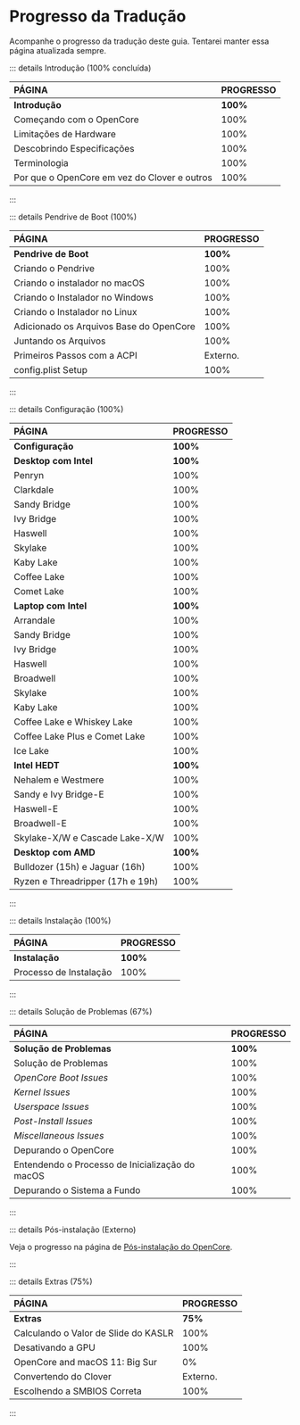 # Progresso da Tradução

Acompanhe o progresso da tradução deste guia. Tentarei manter essa página atualizada sempre.

::: details Introdução (100% concluída)

| PÁGINA | PROGRESSO |
| :----- | :-------- |
| **Introdução** | **100%** |
| Começando com o OpenCore | 100% |
| Limitações de Hardware | 100% |
| Descobrindo Especificações | 100% |
| Terminologia | 100% |
| Por que o OpenCore em vez do Clover e outros | 100% |

:::

::: details Pendrive de Boot (100%)

| PÁGINA | PROGRESSO |
| :----- | :-------- |
| **Pendrive de Boot** | **100%** |
| Criando o Pendrive | 100% |
| Criando o instalador no macOS | 100% |
| Criando o Instalador no Windows | 100% |
| Criando o Instalador no Linux | 100% |
| Adicionado os Arquivos Base do OpenCore | 100% |
| Juntando os Arquivos | 100% |
| Primeiros Passos com a ACPI | Externo. |
| config.plist Setup | 100% |

:::

::: details Configuração (100%)

| PÁGINA | PROGRESSO |
| :----- | :-------- |
| **Configuração** | **100%** |
| **Desktop com Intel** | **100%** |
| Penryn | 100% |
| Clarkdale | 100% |
| Sandy Bridge | 100% |
| Ivy Bridge | 100% |
| Haswell | 100% |
| Skylake | 100% |
| Kaby Lake | 100% |
| Coffee Lake | 100% |
| Comet Lake | 100% |
| **Laptop com Intel** | **100%** |
| Arrandale | 100% |
| Sandy Bridge | 100% |
| Ivy Bridge | 100% |
| Haswell | 100% |
| Broadwell | 100% |
| Skylake | 100% |
| Kaby Lake | 100% |
| Coffee Lake e Whiskey Lake | 100% |
| Coffee Lake Plus e Comet Lake | 100% |
| Ice Lake | 100% |
| **Intel HEDT** | **100%** |
| Nehalem e Westmere | 100% |
| Sandy e Ivy Bridge-E | 100% |
| Haswell-E | 100% |
| Broadwell-E | 100% |
| Skylake-X/W e Cascade Lake-X/W | 100% |
| **Desktop com AMD** | **100%** |
| Bulldozer (15h) e Jaguar (16h) | 100% |
| Ryzen e Threadripper (17h e 19h) | 100% |

:::

::: details Instalação (100%)

| PÁGINA | PROGRESSO |
| :----- | :-------- |
| **Instalação** | **100%** |
| Processo de Instalação | 100% |

:::

::: details Solução de Problemas (67%)

| PÁGINA | PROGRESSO |
| :----- | :-------- |
| **Solução de Problemas** | **100%** |
| Solução de Problemas | 100% |
| *OpenCore Boot Issues* | 100% |
| *Kernel Issues* | 100% |
| *Userspace Issues* | 100% |
| *Post-Install Issues* | 100% |
| *Miscellaneous Issues* | 100% |
| Depurando o OpenCore | 100% |
| Entendendo o Processo de Inicialização do macOS | 100% |
| Depurando o Sistema a Fundo | 100% |

:::

::: details Pós-instalação (Externo)

Veja o progresso na página de [Pós-instalação do OpenCore](https://deomkds.github.io/OpenCore-Post-Install/).

:::

::: details Extras (75%)

| PÁGINA | PROGRESSO |
| :----- | :-------- |
| **Extras** | **75%** |
| Calculando o Valor de Slide do KASLR | 100% |
| Desativando a GPU | 100% |
| OpenCore and macOS 11: Big Sur | 0% |
| Convertendo do Clover | Externo. |
| Escolhendo a SMBIOS Correta | 100% |

:::
